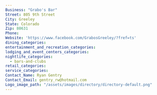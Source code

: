 ```yaml
---
Business: "Grabo's Bar"
Street: 805 9th Street
City: Greeley
State: Colorado
Zip: 80631
Phone:
Website: 'https://www.facebook.com/GrabosGreeley/?fref=ts'
dining_categories:
entertainment_and_recreation_categories:
lodging_and_event_centers_categories:
nightlife_categories:
  - bars-and-clubs
retail_categories:
service_categories:
Contact_Name: Ryan Gentry
Contact_Email: gentry_rw@hotmail.com
Logo_image_path: "/assets/images/directory/directory-default.png"
---
```



